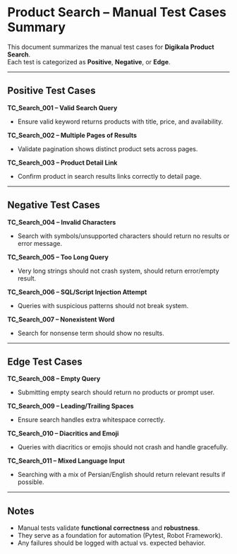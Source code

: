 # Product Search – Manual Test Cases Summary

This document summarizes the manual test cases for **Digikala Product Search**.  
Each test is categorized as **Positive**, **Negative**, or **Edge**.

---

## Positive Test Cases

**TC_Search_001 – Valid Search Query**  
- Ensure valid keyword returns products with title, price, and availability.

**TC_Search_002 – Multiple Pages of Results**  
- Validate pagination shows distinct product sets across pages.

**TC_Search_003 – Product Detail Link**  
- Confirm product in search results links correctly to detail page.

---

## Negative Test Cases

**TC_Search_004 – Invalid Characters**  
- Search with symbols/unsupported characters should return no results or error message.

**TC_Search_005 – Too Long Query**  
- Very long strings should not crash system, should return error/empty result.

**TC_Search_006 – SQL/Script Injection Attempt**  
- Queries with suspicious patterns should not break system.

**TC_Search_007 – Nonexistent Word**  
- Search for nonsense term should show no results.

---

## Edge Test Cases

**TC_Search_008 – Empty Query**  
- Submitting empty search should return no products or prompt user.

**TC_Search_009 – Leading/Trailing Spaces**  
- Ensure search handles extra whitespace correctly.

**TC_Search_010 – Diacritics and Emoji**  
- Queries with diacritics or emojis should not crash and handle gracefully.

**TC_Search_011 – Mixed Language Input**  
- Searching with a mix of Persian/English should return relevant results if possible.

---

## Notes
- Manual tests validate **functional correctness** and **robustness**.
- They serve as a foundation for automation (Pytest, Robot Framework).
- Any failures should be logged with actual vs. expected behavior.